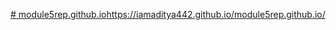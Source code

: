[# module5rep.github.io](https://iamaditya442.github.io/module5rep.github.io/)https://iamaditya442.github.io/module5rep.github.io/

